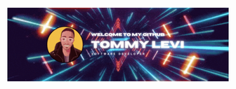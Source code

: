 [![Social banner for Tommyl404](https://github.com/Tommyl404/Tommyl404/blob/main/assets/software%20developer.gif)](https://www.linkedin.com/in/tommy-levi/)
